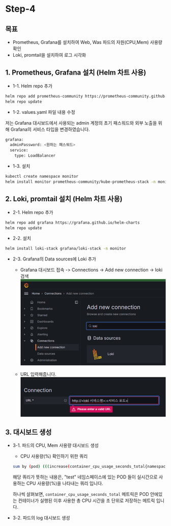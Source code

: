 # Step-4

## 목표 
* Prometheus, Grafana를 설치하여 Web, Was 파드의 자원(CPU,Mem) 사용량 확인
* Loki, promtail을 설치하여 로그 시각화

## 1. Prometheus, Grafana 설치 (Helm 차트 사용)

* 1-1. Helm repo 추가

```sh
helm repo add prometheus-community https://prometheus-community.github.io/helm-charts
helm repo update
```

* 1-2. values.yaml 파일 내용 수정

저는 Grafana 대시보드에서 사용되는 admin 계정의 초기 패스워드와 외부 노출을 위해 Grafana의 서비스 타입을 변경하였습니다.

```sh
grafana:
  adminPassword: <원하는 패스워드>
  service:
    type: LoadBalancer
```

* 1-3. 설치

```sh
kubectl create namespace monitor
helm install monitor prometheus-community/kube-prometheus-stack -n monitor -f values.yaml 
```

## 2. Loki, promtail 설치 (Helm 차트 사용)

* 2-1. Helm repo 추가

```sh
helm repo add grafana https://grafana.github.io/helm-charts
helm repo update
```

* 2-2. 설치

```sh
helm install loki-stack grafana/loki-stack -n monitor
```

* 2-3. Grafana의 Data sources에 Loki 추가

  * Grafana 대시보드 접속 -> Connections -> Add new connection -> loki 검색
  ![alt text](image.png)

  * URL 입력해줍니다. 
  ![alt text](image-1.png)

## 3. 대시보드 생성

* 3-1. 파드의 CPU, Mem 사용량 대시보드 생성

  * CPU 사용량(%) 확인하기 위한 쿼리
  ```sh
  sum by (pod) (((increase(container_cpu_usage_seconds_total{namespace="test"}[1m])) / 60) / 4 ) * 100
  ```

  해당 쿼리가 뜻하는 내용은, "test" 네임스페이스에 있는 POD 들이 실시간으로 사용하는 CPU 사용량(%)을 나타내는 쿼리 입니다.

  하나씩 살펴보면, `container_cpu_usage_seconds_total` 메트릭은 POD 안에있는 컨테이너가 실행된 이후 사용한 총 CPU 시간을 초 단위로 저장하는 메트릭 입니다.

* 3-2. 파드의 log 대시보드 생성